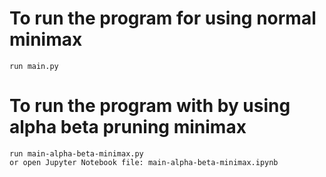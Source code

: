 # To run the program for using normal minimax
	run main.py
# To run the program with by using alpha beta pruning minimax
	run main-alpha-beta-minimax.py 
	or open Jupyter Notebook file: main-alpha-beta-minimax.ipynb
